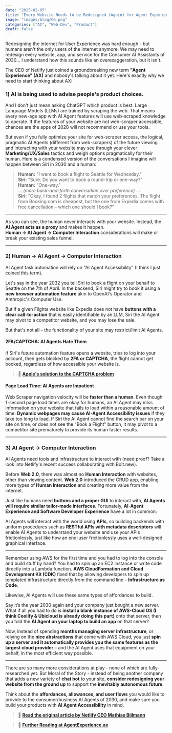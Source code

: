 ```yaml
---
date: "2025-02-05"
title: "Every Website Needs to be Redesigned (Again) for Agent Experience (AX)"
image: "images/blog/06.png"
categories: ["AI", "Web-Dev", "Product"]
draft: false
---
```


Redesigning the internet for User Experience was hard enough - but humans aren't the only users of the internet anymore. We may need to redesign every website, app, and service for the Consumer AI Assistants of 2030... I understand how this sounds like an overexaggeration, but it isn't. 

The CEO of Netlify just coined a groundbreaking new term **"Agent Experience" (AX)** and nobody's talking about it yet. Here's exactly why we need to start thinking about AX:

### 1) AI is being used to advise people's product choices.

And I don't just mean asking ChatGPT which product is best. Large Language Models (LLMs) are trained by scraping the web. That means every new-age app with AI Agent features will use web-scraped knowledge to operate. If the features of your website are not web-scraper accessible, chances are the apps of 2028 will not recommend or use your tools.

But even if you fully optimize your site for web-scraper access, the logical, pragmatic AI Agents (different from web-scrapers) of the future viewing and interacting with your website may see through your clever **Marketing/UX/Sales** tactics and weigh options pragmatically for their human. Here is a condensed version of the conversations I imagine will happen between Siri in 2030 and a human:

> **Human:** "I want to book a flight to Seattle for Wednesday."  
> **Siri:** "Sure. Do you want to book a round-trip or one-way?"  
> **Human:** "One-way."  
> ... *(more back-and-forth conversation over preference)* ...  
> **Siri:** "Okay, I found 2 flights that match your preferences. The flight from Booking.com is cheapest, but the one from Expedia comes with free cancellation – which one should I book?"  
---

As you can see, the human never interacts with your website. Instead, the **AI Agent acts as a proxy** and makes it happen.  
**Human → AI Agent → Computer Interaction** considerations will make or break your existing sales funnel.  

---

### 2) Human → AI Agent → Computer Interaction

AI Agent task automation will rely on "AI Agent Accessibility" (I think I just coined this term). 

Let's say in the year 2032 you tell Siri to book a flight on your behalf to Seattle on the 7th of April. In the backend, Siri might try to book it using a **new browser automation feature** akin to OpenAI's Operator and Anthropic's Computer Use. 

But if a given Flights website like Expedia does not have **buttons with a clear call-to-action** that is easily identifiable by an LLM, Siri the AI Agent may pivot to a competitor website, and you may lose the sale.

But that's not all – the functionality of your site may restrict/limit AI Agents.  

#### 2FA/CAPTCHA: AI Agents Hate Them
If Siri's future automation feature opens a website, tries to log into your account, then gets blocked by **2FA or CAPTCHA**, the flight cannot get booked, regardless of how accessible your website is.  

> 🔗 **[Apple's solution to the CAPTCHA problem](https://support.apple.com/guide/iphone/sign-in-with-fewer-captcha-challenges-iph4f43a30c9/ios#:~:text=iCloud%20allows%20you%20to%20bypass,Automatic%20Verification%20on%20or%20off.)**  

#### Page Load Time: AI Agents are Impatient
Web Scraper navigation velocity will be **faster than a human**. Even though 1-second page load times are okay for humans, an AI Agent may miss information on your website that fails to load within a reasonable amount of time. **Dynamic webpages may cause AI-Agent Accessibility issues** if they take too long to load. If Siri the AI Agent cannot find the search bar on your site on time, or does not see the "Book a Flight" button, it may pivot to a competitor site prematurely to provide its human faster results.  

---

### 3) AI Agent → Computer Interaction

AI Agents need tools and infrastructure to interact with (need proof? Take a look into Netlify's recent success collaborating with Bolt.new).

Before **Web 2.0**, there was almost no **Human Interaction** with websites, other than viewing content. **Web 2.0** introduced the CRUD app, enabling more types of **Human Interaction** and creating more value from the internet.  

Just like humans need **buttons and a proper GUI** to interact with, **AI Agents will require similar tailor-made interfaces**. Fortunately, **AI-Agent Experience and Software Developer Experience** have a lot in common:  

AI Agents will interact with the world using **APIs**, so building backends with uniform procedures such as **RESTful APIs with metadata descriptors** will enable AI Agents to understand your website and use your APIs frictionlessly, just like how an end-user frictionlessly uses a well-designed graphical interface.

---

Remember using AWS for the first time and you had to log into the console and build stuff by hand? You had to spin up an EC2 instance or write code directly into a Lambda function. **AWS CloudFormation and Cloud Development Kit (CDK)** fixed that by allowing developers to spin up templated infrastructure directly from the command line – **Infrastructure as Code**.  

Likewise, AI Agents will use these same types of affordances to build.  

Say it’s the year 2030 again and your company just bought a new server. What if all you had to do is **install a blank instance of AWS-Cloud OS (I think Coolify & Ubicloud is already doing this part)** onto that server, then you told the **AI Agent on your laptop to build an app** on that server? 

Now, instead of spending **months managing server infrastructure**, or relying on the **nice abstractions** that come with AWS Cloud, you just **spin up a server and it automatically provides you the same features as the largest cloud provider** – and the AI Agent uses that equipment on your behalf, in the most efficient way possible.  

---

There are so many more considerations at play - none of which are fully-researched yet. But Moral of the Story - instead of being another company that adds a new variety of **chat bot** to your site, **consider redesigning your website from the ground up** to support the **inevitably autonomous future**.  

Think about the **affordances, allowances, and user flows** you would like to provide to the consumer/business AI Agents of 2030, and make sure you build your products with **AI Agent Accessibility** in mind.

> 🔗 **[Read the original article by Netlify CEO Mathias Biilmann](https://biilmann.blog/articles/introducing-ax/)**  

> 🔗 **[Further Reading at AgentExperience.ax](https://agentexperience.ax/articles/)**  